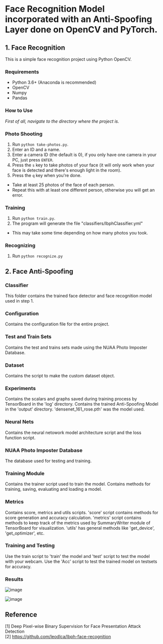 # Face Recognition Model incorporated with an Anti-Spoofing Layer done on OpenCV and PyTorch.


## 1. Face Recognition

This is a simple face recognition project using Python OpenCV.

### Requirements

- Python 3.6+ (Anaconda is recommended)
- OpenCV 
- Numpy
- Pandas

### How to Use

*First of all, navigate to the directory where the project is.*

### Photo Shooting

1. Run `python take-photos.py`.
2. Enter an ID and a name.
3. Enter a camera ID (the default is 0), if you only have one camera in your PC, just press `ENTER`.
4. Press the `s` key to take photos of your face (it will only work when your face is detected and there's 
enough light in the room).
5. Press the `q` key when you're done.

- Take at least 25 photos of the face of each person.
- Repeat this with at least one different person, otherwise you will get an error.

### Training

1. Run `python train.py`.
2. The program will generate the file "classifiers/lbphClassifier.yml"

- This may take some time depending on how many photos you took.

### Recognizing

1. Run `python recognize.py`


## 2. Face Anti-Spoofing

### Classifier
This folder contains the trained face detector and face recognition model used in step 1.


### Configuration
Contains the configuration file for the entire project.


### Test and Train Sets
Contains the test and trains sets made using the NUAA Photo Imposter Database.


### Dataset
Contains the script to make the custom dataset object.

### Experiments
Contains the scalars and graphs saved during training process by TensorBoard in the 'log' directory.
Contains the trained Anti-Spoofing Model in the 'output' directory. 'densenet_161_rose.pth' was the model used.

### Neural Nets
Contains the neural netowork model architecture script and the loss function script.

### NUAA Photo Imposter Database
The database used for testing and training.

### Training Module
Contains the trainer script used to train the model.
Contains methods for training, saving, evaluating and loading a model.

### Metrics
Contains score, metrics and utils scripts.
'score' script contains methods for score generation and accuracy calculation.
'metrics' script contains methods to keep track of the metrics used by SummaryWriter module of TensorBoard for visualization.
'utils' has general methods like 'get_device', 'get_optimizer', etc.

### Training and Testing
Use the train script to 'train' the model and 'test' script to test the model with your webcam.
Use the 'Acc' script to test the trained model on testsets for accuracy.

### Results
![image](https://user-images.githubusercontent.com/82205701/126898052-5e7b4407-6dea-42c6-bd98-e1d85a571e45.png)

![image](https://user-images.githubusercontent.com/82205701/126898057-c234383a-10d9-43da-8bd0-a9b12d71606c.png)


## Reference
[1] Deep Pixel-wise Binary Supervision for Face Presentation Attack Detection  
[2] https://github.com/leodlca/lbph-face-recognition
